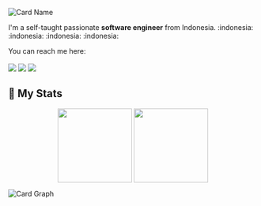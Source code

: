 ![Card Name](https://cardivo.vercel.app/api?name=Dwiky%20Aprian%20Ashari&description=Hi,%20I'am%20a%20passionate%20software%20engineer,%20nice%20to%20meet%20you%20%F0%9F%91%8B&image=https://avatars.githubusercontent.com/u/55075488?v=4&linkedin=Dwiky%20Aprian%20Ashari&instagram=aprian1337&github=aprian1337&pattern=floatingCogs&colorPattern=%23eaeaea&backgroundColor=%23ecf0f1)
<p>I'm a self-taught passionate <b>software engineer</b> from Indonesia. :indonesia: :indonesia: :indonesia: :indonesia:</p>
You can reach me here:<br><br>
<a href="mailto:dwikyapriyan@gmail.com" style="text-decoration: none;">
    <img
        src="https://img.shields.io/badge/email%20me%20here-%23EA4335?&style=for-the-badge&logo=gmail&logoColor=white" />
</a>
<a href="https://t.me/aprian1337" style="text-decoration: none;">
    <img src="https://img.shields.io/badge/telegram-%2326A5E4?&style=for-the-badge&logo=telegram&logoColor=white" />
</a>
<a href="https://www.linkedin.com/in/dwiky-aprian-ashari-697082148/" style="text-decoration: none;">
    <img src="https://img.shields.io/badge/linkedin-%230E76A8?&style=for-the-badge&logo=linkedin&logoColor=white" />
</a>

## :pushpin: My Stats
<p align="center">
<img height="150em" src="https://github-readme-stats.vercel.app/api?username=aprian1337&layout=compact&theme=tokyonight&include_all_commits=true&show_icons=true&hide_border=true" align = "center"/>
<img height="150em" src="https://github-readme-streak-stats.herokuapp.com/?user=DenverCoder1&theme=dark&theme=tokyonight&hide_border=true" align = "center"/>
</p>

![Card Graph](https://activity-graph.herokuapp.com/graph?username=aprian1337&theme=react-dark&hide_border=true&area=true)

